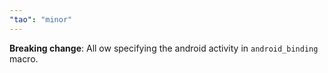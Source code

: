 ```yaml
---
"tao": "minor"
---
```


**Breaking change**: All ow specifying the android activity in `android_binding` macro.

